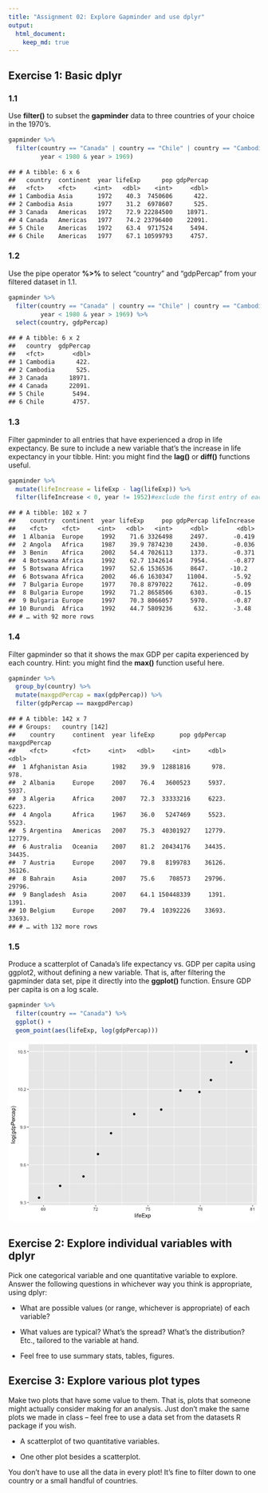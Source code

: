 ```yaml
---
title: "Assignment 02: Explore Gapminder and use dplyr"
output: 
  html_document:
    keep_md: true
---
```



## Exercise 1: Basic __dplyr__

### 1.1 
Use __filter()__ to subset the __gapminder__ data to three countries of your choice in the 1970’s.

```r
gapminder %>% 
  filter(country == "Canada" | country == "Chile" | country == "Cambodia",
         year < 1980 & year > 1969)
```

```
## # A tibble: 6 x 6
##   country  continent  year lifeExp      pop gdpPercap
##   <fct>    <fct>     <int>   <dbl>    <int>     <dbl>
## 1 Cambodia Asia       1972    40.3  7450606      422.
## 2 Cambodia Asia       1977    31.2  6978607      525.
## 3 Canada   Americas   1972    72.9 22284500    18971.
## 4 Canada   Americas   1977    74.2 23796400    22091.
## 5 Chile    Americas   1972    63.4  9717524     5494.
## 6 Chile    Americas   1977    67.1 10599793     4757.
```


### 1.2 

Use the pipe operator __%>%__ to select “country” and “gdpPercap” from your filtered dataset in 1.1.

```r
gapminder %>% 
  filter(country == "Canada" | country == "Chile" | country == "Cambodia",
         year < 1980 & year > 1969) %>% 
  select(country, gdpPercap)
```

```
## # A tibble: 6 x 2
##   country  gdpPercap
##   <fct>        <dbl>
## 1 Cambodia      422.
## 2 Cambodia      525.
## 3 Canada      18971.
## 4 Canada      22091.
## 5 Chile        5494.
## 6 Chile        4757.
```

### 1.3 

Filter gapminder to all entries that have experienced a drop in life expectancy. Be sure to include a new variable that’s the increase in life expectancy in your tibble. Hint: you might find the __lag()__ or __diff()__ functions useful.


```r
gapminder %>% 
  mutate(lifeIncrease = lifeExp - lag(lifeExp)) %>% 
  filter(lifeIncrease < 0, year != 1952)#exclude the first entry of each country, where the lifeIncrease is the difference between two countries
```

```
## # A tibble: 102 x 7
##    country  continent  year lifeExp     pop gdpPercap lifeIncrease
##    <fct>    <fct>     <int>   <dbl>   <int>     <dbl>        <dbl>
##  1 Albania  Europe     1992    71.6 3326498     2497.       -0.419
##  2 Angola   Africa     1987    39.9 7874230     2430.       -0.036
##  3 Benin    Africa     2002    54.4 7026113     1373.       -0.371
##  4 Botswana Africa     1992    62.7 1342614     7954.       -0.877
##  5 Botswana Africa     1997    52.6 1536536     8647.      -10.2  
##  6 Botswana Africa     2002    46.6 1630347    11004.       -5.92 
##  7 Bulgaria Europe     1977    70.8 8797022     7612.       -0.09 
##  8 Bulgaria Europe     1992    71.2 8658506     6303.       -0.15 
##  9 Bulgaria Europe     1997    70.3 8066057     5970.       -0.87 
## 10 Burundi  Africa     1992    44.7 5809236      632.       -3.48 
## # … with 92 more rows
```

### 1.4 

Filter gapminder so that it shows the max GDP per capita experienced by each country. Hint: you might find the __max()__ function useful here.

```r
gapminder %>% 
  group_by(country) %>% 
  mutate(maxgpdPercap = max(gdpPercap)) %>% 
  filter(gdpPercap == maxgpdPercap)
```

```
## # A tibble: 142 x 7
## # Groups:   country [142]
##    country     continent  year lifeExp       pop gdpPercap maxgpdPercap
##    <fct>       <fct>     <int>   <dbl>     <int>     <dbl>        <dbl>
##  1 Afghanistan Asia       1982    39.9  12881816      978.         978.
##  2 Albania     Europe     2007    76.4   3600523     5937.        5937.
##  3 Algeria     Africa     2007    72.3  33333216     6223.        6223.
##  4 Angola      Africa     1967    36.0   5247469     5523.        5523.
##  5 Argentina   Americas   2007    75.3  40301927    12779.       12779.
##  6 Australia   Oceania    2007    81.2  20434176    34435.       34435.
##  7 Austria     Europe     2007    79.8   8199783    36126.       36126.
##  8 Bahrain     Asia       2007    75.6    708573    29796.       29796.
##  9 Bangladesh  Asia       2007    64.1 150448339     1391.        1391.
## 10 Belgium     Europe     2007    79.4  10392226    33693.       33693.
## # … with 132 more rows
```

### 1.5

Produce a scatterplot of Canada’s life expectancy vs. GDP per capita using ggplot2, without defining a new variable. That is, after filtering the gapminder data set, pipe it directly into the __ggplot()__ function. Ensure GDP per capita is on a log scale.


```r
gapminder %>% 
  filter(country == "Canada") %>% 
  ggplot() +
  geom_point(aes(lifeExp, log(gdpPercap)))
```

![](hw02_Gapminder_dplyr_files/figure-html/unnamed-chunk-6-1.png)<!-- -->


## Exercise 2: Explore individual variables with __dplyr__

Pick one categorical variable and one quantitative variable to explore. Answer the following questions in whichever way you think is appropriate, using dplyr:

- What are possible values (or range, whichever is appropriate) of each variable?

- What values are typical? What’s the spread? What’s the distribution? Etc., tailored to the variable at hand.

- Feel free to use summary stats, tables, figures.

## Exercise 3: Explore various plot types

Make two plots that have some value to them. That is, plots that someone might actually consider making for an analysis. Just don’t make the same plots we made in class – feel free to use a data set from the datasets R package if you wish.

- A scatterplot of two quantitative variables.

- One other plot besides a scatterplot.

You don’t have to use all the data in every plot! It’s fine to filter down to one country or a small handful of countries.

